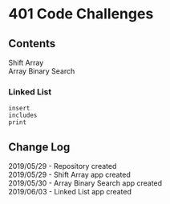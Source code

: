 # 401 Code Challenges

## Contents
  Shift Array <br/>
  Array Binary Search <br/>
  ### Linked List
    insert
    includes
    print

## Change Log
  2019/05/29 - Repository created <br/>
  2019/05/29 - Shift Array app created <br/>
  2019/05/30 - Array Binary Search app created <br/>
  2019/06/03 - Linked List app created